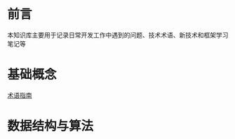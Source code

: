 # 前言
本知识库主要用于记录日常开发工作中遇到的问题、技术术语、新技术和框架学习笔记等

# 基础概念
[术语指南](./TechnicalTerm.md "常见一些概念")

# 数据结构与算法
